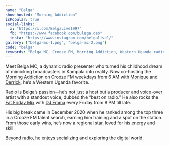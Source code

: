 ```yaml
---
name: "Belga"
show-hosted: "Morning Addiction"
isPopular: true
social-links:
  x: "https://x.com/BelgaLive1997"
  fb: "https://www.facebook.com/bulega.deo"
  insta: "https://www.instagram.com/belgalive1/"
gallery: ["belga-mc-1.png", "belga-mc-2.png"]
code: "belga"
keywords: "Belga MC, Crooze FM, Morning Addiction, Western Uganda radio star, Fat Friday Mix, voice-over artist"
---
```


Meet Belga MC, a dynamic radio presenter who turned his childhood dream of mimicking broadcasters in Kampala into reality. Now co-hosting the [Morning Addiction](/shows/morning-addiction) on Crooze FM weekdays from 6 AM with [Monique](/i/monique-mbabazi) and [Derrick](/i/derrick-ashiimwe), he’s a Western Uganda favorite.

Radio is Belga’s passion—he’s not just a host but a producer and voice-over artist with a standout voice, dubbed the “best on radio.” He also rocks the [Fat Friday Mix](/shows/fat-friday-mix) with [DJ Emma](/i/deejay-emma) every Friday from 8 PM till late.

His big break came in December 2020 when he ranked among the top three in a Crooze FM talent search, earning him training and a spot on the station. From those early wins, he’s now a regional star, loved for his energy and skill.

Beyond radio, he enjoys socializing and exploring the digital world.
